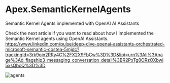# Apex.SemanticKernelAgents
Semantic Kernel Agents implemented with OpenAI AI Assistants

Check the next article if you want to read about how I implemented the Semantic Kernel agents using OpenAI Assistants.
https://www.linkedin.com/pulse/deep-dive-openai-assistants-orchestrated-microsoft-semantic-costea-5mjdc?trackingId=3rk9ojn2RRy4C%2FX2X9FbCw%3D%3D&lipi=urn%3Ali%3Apage%3Ad_flagship3_messaging_conversation_detail%3BR2PxTg8ORzOXbwi5xsQbcQ%3D%3D

![agents](https://github.com/dcostea/Apex.SemanticKernelAgents/assets/15055082/f4964d88-f8d4-4b7f-ae69-2fa7f035ae2c)

